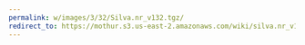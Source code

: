 ```yaml
---
permalink: w/images/3/32/Silva.nr_v132.tgz/
redirect_to: https://mothur.s3.us-east-2.amazonaws.com/wiki/silva.nr_v132.tgz
---
```


